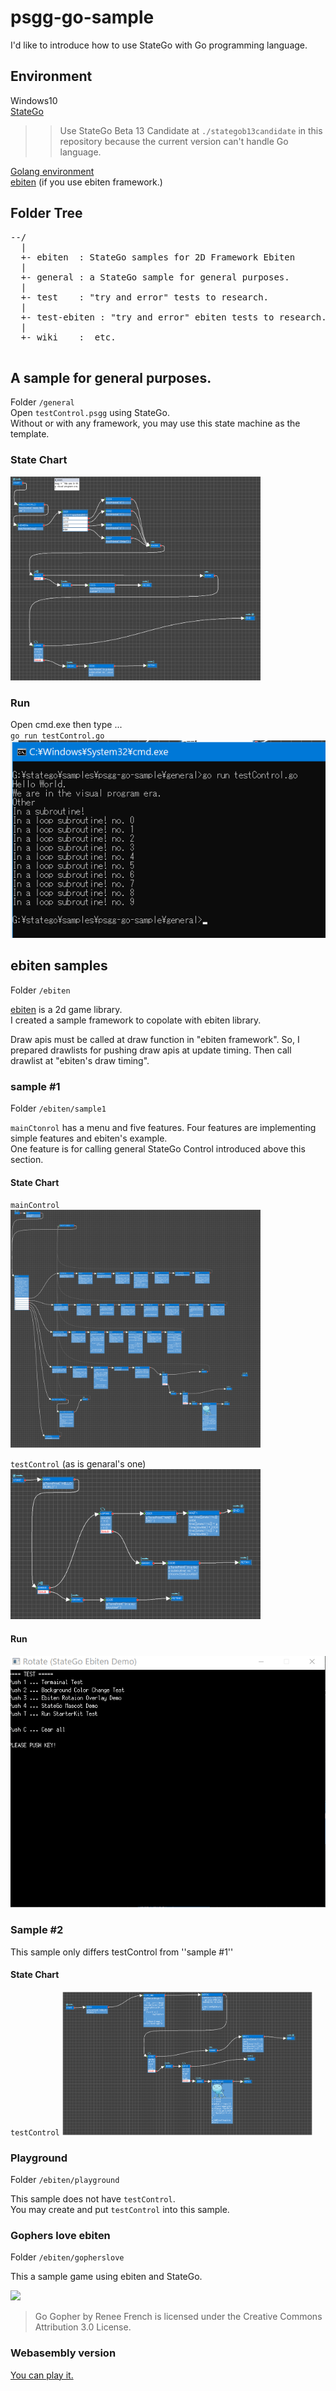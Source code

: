 # psgg-go-sample

I'd like to introduce how to use StateGo with Go programming language.

## Environment

Windows10  
[StateGo](https://statego.programanic.com)  
>> Use StateGo Beta 13 Candidate at  ``./stategob13candidate`` in this repository because the current version can't handle Go language.

[Golang environment](https://golang.org/doc/install)  
[ebiten](https://ebiten.org/) (if you use ebiten framework.)

## Folder Tree

<pre>
--/  
  |   
  +- ebiten  : StateGo samples for 2D Framework Ebiten   
  |   
  +- general : a StateGo sample for general purposes.   
  |  
  +- test    : "try and error" tests to research.  
  |  
  +- test-ebiten : "try and error" ebiten tests to research.  
  |  
  +- wiki    :  etc.  
 </pre>
 
## A sample for general purposes.
Folder ``/general``  
Open ``testControl.psgg`` using StateGo.    
Without or with any framework, you may use this state machine as the template.
### State Chart
<img src="https://raw.githubusercontent.com/NNNIC/psgg-go-sample/main/wiki/g1.png" width=400px/>

### Run  
Open cmd.exe then type ...  
``
go run testControl.go
``  
![](https://raw.githubusercontent.com/NNNIC/psgg-go-sample/main/wiki/g1run.png)

## ebiten samples
Folder ``/ebiten``  

[ebiten](https://ebiten.org/) is a 2d game library.  
I created a sample framework to copolate with ebiten library. 

Draw apis must be called at draw function in "ebiten framework". So, I prepared drawlists for pushing draw apis at update timing. Then call drawlist at "ebiten's draw timing".

### sample #1
Folder ``/ebiten/sample1``

``mainCtonrol`` has a menu and five features. 
Four features are implementing simple features and ebiten's example.  
One feature is for calling general StateGo Control introduced above this section.

#### State Chart

``mainControl``  
<img src="https://raw.githubusercontent.com/NNNIC/psgg-go-sample/main/wiki/es1main.png" width=400px/>

``testControl`` (as is genaral's one)  
<img src="https://raw.githubusercontent.com/NNNIC/psgg-go-sample/main/wiki/es1test.png" width=400px/>

#### Run

![](https://raw.githubusercontent.com/NNNIC/psgg-go-sample/main/wiki/es1.gif)

### Sample #2

This sample only differs testControl from ''sample #1''

#### State Chart

``testControl`` 
<img src="https://raw.githubusercontent.com/NNNIC/psgg-go-sample/main/wiki/es2test.png" width=400px/>

### Playground
Folder ``/ebiten/playground``

This sample does not have ``testControl``.   
You may create and put ``testControl`` into this sample.  

### Gophers love ebiten
Folder ``/ebiten/gopherslove``

This a sample game using ebiten and StateGo.  

![](https://raw.githubusercontent.com/NNNIC/psgg-go-sample/main/wiki/rotatex3-2.gif)

>Go Gopher by Renee French is licensed under the Creative Commons Attribution 3.0 License.

### Webasembly version

[You can play it.](https://nnnic.github.io/psgg-go-sampleweb/)




